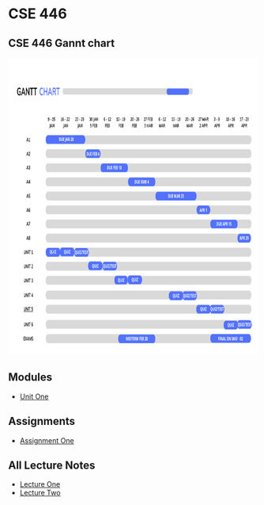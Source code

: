 # CSE 446

<h2>CSE 446 Gannt chart</h2>
<a href="https://www.canva.com/design/DAFXPhR03uo/Ck2dcI6h8fnkCA4B9MuQZg/edit">
 <img src="./chart.png" alt="Project Gannt Chart" title="Project Gannt Chart" style="width: 1000px; height: 600px;" />
  </a>


## Modules 
* [Unit One](https://github.com/berrios96sean/CSE-446-/tree/main/Unit_One)

## Assignments 
* [Assignment One](https://github.com/berrios96sean/CSE-446-/tree/main/Unit_One/A_One_Berrios_Sean)<br/>

## All Lecture Notes
* [Lecture One](https://github.com/berrios96sean/CSE-446-/blob/main/Unit_One/1_1_Notes.txt)<br/>
* [Lecture Two](https://github.com/berrios96sean/CSE-446-/blob/main/Unit_One/1_2_Notes.txt)<br/>
